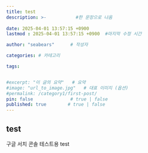 ```yaml
---
title: test
description: >-           #한 문장으로 나옴
  
date: 2025-04-01 13:57:15 +0900
lastmod : 2025-04-01 13:57:15 +0900  #마지막 수정 시간

author: "seabears"      # 작성자

categories: # 카테고리

tags: 


#excerpt: "이 글의 요약"   # 요약
#image: "url_to_image.jpg"   # 대표 이미지 (옵션)
#permalink: /category1/first-post/
pin: false              # true | false
published: true        # true | false
---
```



## test

구글 서치 콘솔 테스트용
test